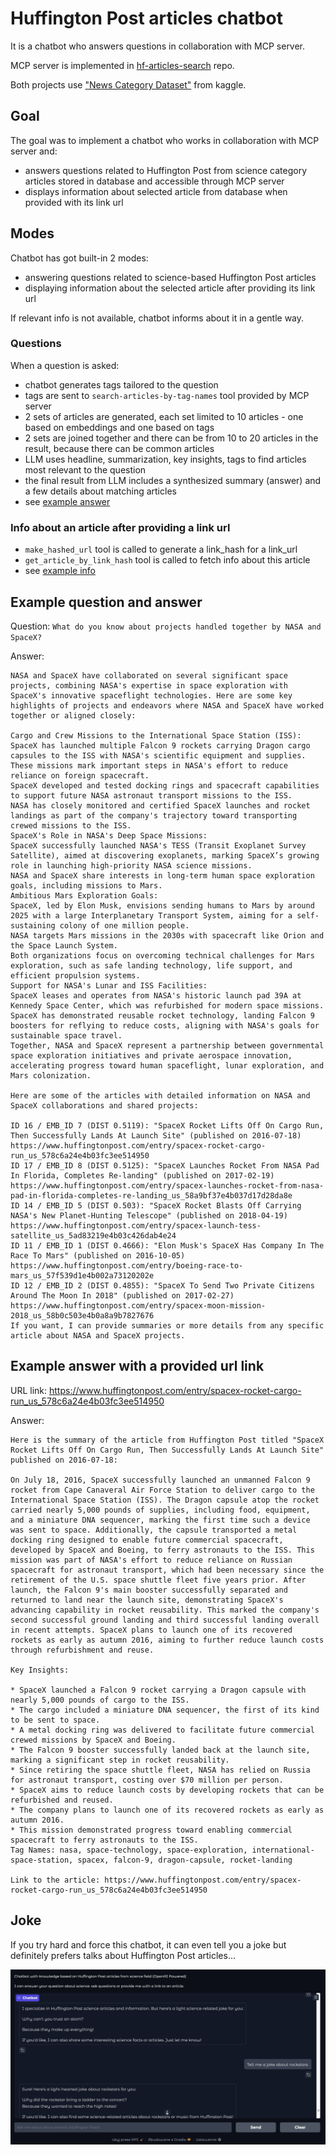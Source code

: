 # Huffington Post articles chatbot

It is a chatbot who answers questions in collaboration with MCP server.

MCP server is implemented in [hf-articles-search](https://github.com/asidlare/hf-articles-search) repo.

Both projects use ["News Category Dataset"](https://www.kaggle.com/datasets/rmisra/news-category-dataset/data)
from kaggle.

## Goal

The goal was to implement a chatbot who works in collaboration with MCP server and:
* answers questions related to Huffington Post from science category articles stored in database and accessible through MCP server
* displays information about selected article from database when provided with its link url


## Modes

Chatbot has got built-in 2 modes:
* answering questions related to science-based Huffington Post articles
* displaying information about the selected article after providing its link url

If relevant info is not available, chatbot informs about it in a gentle way.

### Questions

When a question is asked:
* chatbot generates tags tailored to the question
* tags are sent to `search-articles-by-tag-names` tool provided by MCP server
* 2 sets of articles are generated, each set limited to 10 articles - one based on embeddings and one based on tags
* 2 sets are joined together and there can be from 10 to 20 articles in the result, because there can be common articles
* LLM uses headline, summarization, key insights, tags to find articles most relevant to the question
* the final result from LLM includes a synthesized summary (answer) and a few details about matching articles
* see [example answer](#example-question-and-answer)

### Info about an article after providing a link url

* `make_hashed_url` tool is called to generate a link_hash for a link_url
* `get_article_by_link_hash` tool is called to fetch info about this article
* see [example info](#example-answer-with-a-provided-url-link)

## Example question and answer

Question: `What do you know about projects handled together by NASA and SpaceX?`

Answer:
```text
NASA and SpaceX have collaborated on several significant space projects, combining NASA's expertise in space exploration with SpaceX's innovative spaceflight technologies. Here are some key highlights of projects and endeavors where NASA and SpaceX have worked together or aligned closely:

Cargo and Crew Missions to the International Space Station (ISS):
SpaceX has launched multiple Falcon 9 rockets carrying Dragon cargo capsules to the ISS with NASA's scientific equipment and supplies. These missions mark important steps in NASA's effort to reduce reliance on foreign spacecraft.
SpaceX developed and tested docking rings and spacecraft capabilities to support future NASA astronaut transport missions to the ISS.
NASA has closely monitored and certified SpaceX launches and rocket landings as part of the company's trajectory toward transporting crewed missions to the ISS.
SpaceX's Role in NASA's Deep Space Missions:
SpaceX successfully launched NASA's TESS (Transit Exoplanet Survey Satellite), aimed at discovering exoplanets, marking SpaceX’s growing role in launching high-priority NASA science missions.
NASA and SpaceX share interests in long-term human space exploration goals, including missions to Mars.
Ambitious Mars Exploration Goals:
SpaceX, led by Elon Musk, envisions sending humans to Mars by around 2025 with a large Interplanetary Transport System, aiming for a self-sustaining colony of one million people.
NASA targets Mars missions in the 2030s with spacecraft like Orion and the Space Launch System.
Both organizations focus on overcoming technical challenges for Mars exploration, such as safe landing technology, life support, and efficient propulsion systems.
Support for NASA's Lunar and ISS Facilities:
SpaceX leases and operates from NASA's historic launch pad 39A at Kennedy Space Center, which was refurbished for modern space missions.
SpaceX has demonstrated reusable rocket technology, landing Falcon 9 boosters for reflying to reduce costs, aligning with NASA's goals for sustainable space travel.
Together, NASA and SpaceX represent a partnership between governmental space exploration initiatives and private aerospace innovation, accelerating progress toward human spaceflight, lunar exploration, and Mars colonization.

Here are some of the articles with detailed information on NASA and SpaceX collaborations and shared projects:

ID 16 / EMB_ID 7 (DIST 0.5119): "SpaceX Rocket Lifts Off On Cargo Run, Then Successfully Lands At Launch Site" (published on 2016-07-18)
https://www.huffingtonpost.com/entry/spacex-rocket-cargo-run_us_578c6a24e4b03fc3ee514950
ID 17 / EMB_ID 8 (DIST 0.5125): "SpaceX Launches Rocket From NASA Pad In Florida, Completes Re-landing" (published on 2017-02-19)
https://www.huffingtonpost.com/entry/spacex-launches-rocket-from-nasa-pad-in-florida-completes-re-landing_us_58a9bf37e4b037d17d28da8e
ID 14 / EMB_ID 5 (DIST 0.503): "SpaceX Rocket Blasts Off Carrying NASA's New Planet-Hunting Telescope" (published on 2018-04-19)
https://www.huffingtonpost.com/entry/spacex-launch-tess-satellite_us_5ad83219e4b03c426dab4e24
ID 11 / EMB_ID 1 (DIST 0.4666): "Elon Musk's SpaceX Has Company In The Race To Mars" (published on 2016-10-05)
https://www.huffingtonpost.com/entry/boeing-race-to-mars_us_57f539d1e4b002a73120202e
ID 12 / EMB_ID 2 (DIST 0.4855): "SpaceX To Send Two Private Citizens Around The Moon In 2018" (published on 2017-02-27)
https://www.huffingtonpost.com/entry/spacex-moon-mission-2018_us_58b0c503e4b0a8a9b7827676
If you want, I can provide summaries or more details from any specific article about NASA and SpaceX projects.
```

## Example answer with a provided url link

URL link: https://www.huffingtonpost.com/entry/spacex-rocket-cargo-run_us_578c6a24e4b03fc3ee514950

Answer:
```text
Here is the summary of the article from Huffington Post titled "SpaceX Rocket Lifts Off On Cargo Run, Then Successfully Lands At Launch Site" published on 2016-07-18:

On July 18, 2016, SpaceX successfully launched an unmanned Falcon 9 rocket from Cape Canaveral Air Force Station to deliver cargo to the International Space Station (ISS). The Dragon capsule atop the rocket carried nearly 5,000 pounds of supplies, including food, equipment, and a miniature DNA sequencer, marking the first time such a device was sent to space. Additionally, the capsule transported a metal docking ring designed to enable future commercial spacecraft, developed by SpaceX and Boeing, to ferry astronauts to the ISS. This mission was part of NASA's effort to reduce reliance on Russian spacecraft for astronaut transport, which had been necessary since the retirement of the U.S. space shuttle fleet five years prior. After launch, the Falcon 9's main booster successfully separated and returned to land near the launch site, demonstrating SpaceX's advancing capability in rocket reusability. This marked the company's second successful ground landing and third successful landing overall in recent attempts. SpaceX plans to launch one of its recovered rockets as early as autumn 2016, aiming to further reduce launch costs through refurbishment and reuse.

Key Insights:

* SpaceX launched a Falcon 9 rocket carrying a Dragon capsule with nearly 5,000 pounds of cargo to the ISS.
* The cargo included a miniature DNA sequencer, the first of its kind to be sent to space.
* A metal docking ring was delivered to facilitate future commercial crewed missions by SpaceX and Boeing.
* The Falcon 9 booster successfully landed back at the launch site, marking a significant step in rocket reusability.
* Since retiring the space shuttle fleet, NASA has relied on Russia for astronaut transport, costing over $70 million per person.
* SpaceX aims to reduce launch costs by developing rockets that can be refurbished and reused.
* The company plans to launch one of its recovered rockets as early as autumn 2016.
* This mission demonstrated progress toward enabling commercial spacecraft to ferry astronauts to the ISS.
Tag Names: nasa, space-technology, space-exploration, international-space-station, spacex, falcon-9, dragon-capsule, rocket-landing

Link to the article: https://www.huffingtonpost.com/entry/spacex-rocket-cargo-run_us_578c6a24e4b03fc3ee514950
```

## Joke

If you try hard and force this chatbot, it can even tell you a joke but definitely prefers talks about Huffington Post articles...

![jokes](jokes.jpg)
